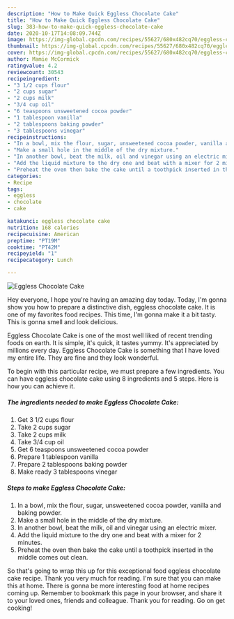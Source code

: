```yaml
---
description: "How to Make Quick Eggless Chocolate Cake"
title: "How to Make Quick Eggless Chocolate Cake"
slug: 383-how-to-make-quick-eggless-chocolate-cake
date: 2020-10-17T14:08:09.744Z
image: https://img-global.cpcdn.com/recipes/55627/680x482cq70/eggless-chocolate-cake-recipe-main-photo.jpg
thumbnail: https://img-global.cpcdn.com/recipes/55627/680x482cq70/eggless-chocolate-cake-recipe-main-photo.jpg
cover: https://img-global.cpcdn.com/recipes/55627/680x482cq70/eggless-chocolate-cake-recipe-main-photo.jpg
author: Mamie McCormick
ratingvalue: 4.2
reviewcount: 30543
recipeingredient:
- "3 1/2 cups flour"
- "2 cups sugar"
- "2 cups milk"
- "3/4 cup oil"
- "6 teaspoons unsweetened cocoa powder"
- "1 tablespoon vanilla"
- "2 tablespoons baking powder"
- "3 tablespoons vinegar"
recipeinstructions:
- "In a bowl, mix the flour, sugar, unsweetened cocoa powder, vanilla and baking powder."
- "Make a small hole in the middle of the dry mixture."
- "In another bowl, beat the milk, oil and vinegar using an electric mixer."
- "Add the liquid mixture to the dry one and beat with a mixer for 2 minutes."
- "Preheat the oven then bake the cake until a toothpick inserted in the middle comes out clean."
categories:
- Recipe
tags:
- eggless
- chocolate
- cake

katakunci: eggless chocolate cake 
nutrition: 168 calories
recipecuisine: American
preptime: "PT19M"
cooktime: "PT42M"
recipeyield: "1"
recipecategory: Lunch

---
```



![Eggless Chocolate Cake](https://img-global.cpcdn.com/recipes/55627/680x482cq70/eggless-chocolate-cake-recipe-main-photo.jpg)

Hey everyone, I hope you're having an amazing day today. Today, I'm gonna show you how to prepare a distinctive dish, eggless chocolate cake. It is one of my favorites food recipes. This time, I'm gonna make it a bit tasty. This is gonna smell and look delicious.

Eggless Chocolate Cake is one of the most well liked of recent trending foods on earth. It is simple, it's quick, it tastes yummy. It's appreciated by millions every day. Eggless Chocolate Cake is something that I have loved my entire life. They are fine and they look wonderful.




To begin with this particular recipe, we must prepare a few ingredients. You can have eggless chocolate cake using 8 ingredients and 5 steps. Here is how you can achieve it.

<!--inarticleads1-->

##### The ingredients needed to make Eggless Chocolate Cake:

1. Get 3 1/2 cups flour
1. Take 2 cups sugar
1. Take 2 cups milk
1. Take 3/4 cup oil
1. Get 6 teaspoons unsweetened cocoa powder
1. Prepare 1 tablespoon vanilla
1. Prepare 2 tablespoons baking powder
1. Make ready 3 tablespoons vinegar




<!--inarticleads2-->

##### Steps to make Eggless Chocolate Cake:

1. In a bowl, mix the flour, sugar, unsweetened cocoa powder, vanilla and baking powder.
1. Make a small hole in the middle of the dry mixture.
1. In another bowl, beat the milk, oil and vinegar using an electric mixer.
1. Add the liquid mixture to the dry one and beat with a mixer for 2 minutes.
1. Preheat the oven then bake the cake until a toothpick inserted in the middle comes out clean.




So that's going to wrap this up for this exceptional food eggless chocolate cake recipe. Thank you very much for reading. I'm sure that you can make this at home. There is gonna be more interesting food at home recipes coming up. Remember to bookmark this page in your browser, and share it to your loved ones, friends and colleague. Thank you for reading. Go on get cooking!
